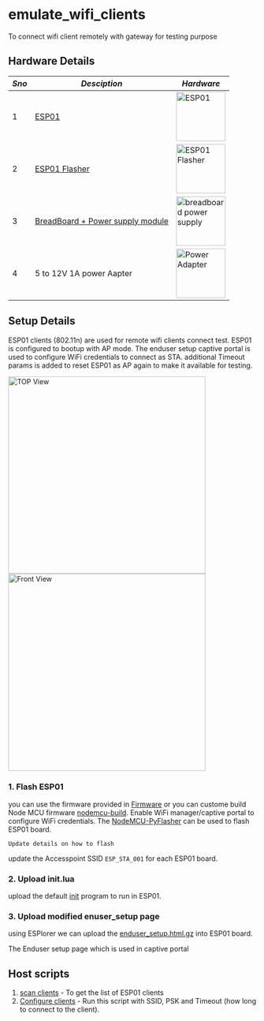 # emulate_wifi_clients
To connect wifi client remotely with gateway for testing purpose

## Hardware Details

<html>
<body>
    <table>
        <thead>
            <tr>
                <th><em> Sno </em></th>
                <th><em> Desciption </em></th>
                <th><em> Hardware </em></th>
            </tr>
        </thead>
        <tbody>
           <tr>
                <td>1</td>
                <td><a href="https://amzn.eu/d/7bEEflm">ESP01</a></td>
                <td><img src="https://user-images.githubusercontent.com/35920764/215311101-b1d0838d-1a57-4958-9edb-771541cf217d.jpg" alt="ESP01" hieght=100 width=100/></td>
            </tr>
           <tr>
                <td>2</td>
                <td><a href="https://amzn.eu/d/b8dwMxA">ESP01 Flasher</a></td>
                <td><img src="https://user-images.githubusercontent.com/35920764/215311096-fbf11ad5-5f96-4dcc-9c67-1da77561f5de.jpg" alt="ESP01 Flasher" hieght=100 width=100/></td>
         </tr>
          <tr>
                <td>3</td>
                <td><a href="https://amzn.eu/d/cFOHzTH">BreadBoard + Power supply module </a></td>
                <td><img src="https://user-images.githubusercontent.com/35920764/215311099-e195f56e-45d8-428c-9c4b-2cd9d99b7a73.jpg" alt="breadboard power supply" hieght=100 width=100/></td>
            </tr>
            <tr>
                <td>4</td>
                <td>5 to 12V 1A power Aapter</td>
                <td><img src="https://user-images.githubusercontent.com/35920764/215311101-b1d0838d-1a57-4958-9edb-771541cf217d.jpg" alt="Power Adapter" hieght=100 width=100/></td>
            </tr>
        </tbody>
    </table>
</body>
</html>

## Setup Details
 ESP01 clients (802.11n) are used for remote wifi clients connect test. ESP01 is configured to bootup with AP mode. The enduser setup captive portal is used to configure WiFi credentials to connect as STA. additional Timeout params is added to reset ESP01 as AP again to make it available for testing.

<img src="https://user-images.githubusercontent.com/35920764/215311104-8ecd3458-9e1c-4678-b2e9-014fc77b0554.jpg" alt="TOP View" width="400"/> <img src="https://user-images.githubusercontent.com/35920764/215311102-0c1a7224-8ab7-469f-9983-4f498b97fc54.jpg" alt="Front View" width="400"/>

### 1. Flash ESP01

you can use the firmware provided in [Firmware](ESP_Tools/nodemcu-release-13-modules-2022-12-18-11-19-47-integer.bin) or you can custome build Node MCU firmware [nodemcu-build](https://nodemcu-build.com/). Enable WiFi manager/captive portal to configure WiFi credentials. The [NodeMCU-PyFlasher](ESP_Tools/NodeMCU-PyFlasher_executable.zip) can be used to flash ESP01 board.

`Update details on how to flash`

update the Accesspoint SSID `ESP_STA_001` for each ESP01 board.

### 2. Upload init.lua

upload the default [init](ESP_Tools/init.lua) program to run in ESP01.

### 3. Upload modified enuser_setup page

using ESPlorer we can upload the [enduser_setup.html.gz](ESP_Tools/enduser_setup.html.gz) into ESP01 board.

The Enduser setup page which is used in captive portal

## Host scripts

1. [scan clients](./scan_clients.sh) - To get the list of ESP01 clients
2. [Configure clients](./configure_clients.sh) - Run this script with SSID, PSK and Timeout (how long to connect to the client).




